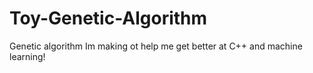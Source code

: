 # Toy-Genetic-Algorithm
Genetic algorithm Im making ot help me get better at C++ and machine learning!
